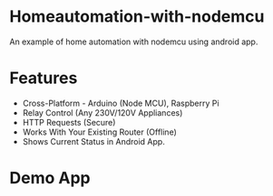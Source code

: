 # Homeautomation-with-nodemcu
An example of home automation with nodemcu using android app.

# Features
+ Cross-Platform - Arduino (Node MCU), Raspberry Pi
+ Relay Control (Any 230V/120V Appliances)
+ HTTP Requests (Secure)
+ Works With Your Existing Router (Offline)
+ Shows Current Status in Android App.

# Demo App





